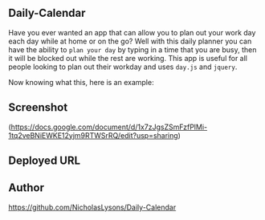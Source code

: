 ## Daily-Calendar


Have you ever wanted an app that can allow you to plan out your work day each day while at home or on the go? Well with this daily planner you can have the ability to `plan your day` by typing in a time that you are busy, then it will be blocked out while the rest are working. This app is useful for all people looking to plan out their workday and uses `day.js` and `jquery`.

Now knowing what this, here is an example:
## Screenshot

(https://docs.google.com/document/d/1x7zJgsZSmFzfPlMi-1tq2veBNiEWKE12yjm9RTWSrRQ/edit?usp=sharing)

## Deployed URL


## Author

https://github.com/NicholasLysons/Daily-Calendar





